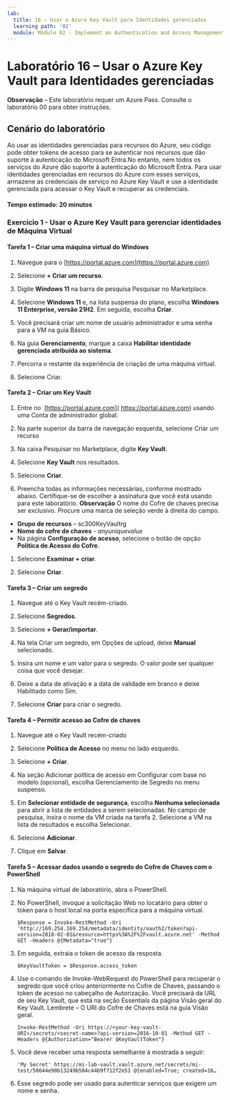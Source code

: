 ```yaml
---
lab:
  title: 16 – Usar o Azure Key Vault para Identidades gerenciadas
  learning path: '02'
  module: Module 02 - Implement an Authentication and Access Management Solution
---
```


# Laboratório 16 – Usar o Azure Key Vault para Identidades gerenciadas

**Observação** – Este laboratório requer um Azure Pass. Consulte o laboratório 00 para obter instruções.

## Cenário do laboratório

Ao usar as identidades gerenciadas para recursos do Azure, seu código pode obter tokens de acesso para se autenticar nos recursos que dão suporte à autenticação do Microsoft Entra.No entanto, nem todos os serviços do Azure dão suporte à autenticação do Microsoft Entra. Para usar identidades gerenciadas em recursos do Azure com esses serviços, armazene as credenciais de serviço no Azure Key Vault e use a identidade gerenciada para acessar o Key Vault e recuperar as credenciais.

#### Tempo estimado: 20 minutos

### Exercício 1 - Usar o Azure Key Vault para gerenciar identidades de Máquina Virtual

#### Tarefa 1 – Criar uma máquina virtual do Windows

1. Navegue para o [https://portal.azure.com](https://portal.azure.com)

1. Selecione **+ Criar um recurso**.

1. Digite **Windows 11** na barra de pesquisa Pesquisar no Marketplace.

1. Selecione **Windows 11** e, na lista suspensa do plano, escolha **Windows 11 Enterprise, versão 21H2**. Em seguida, escolha **Criar**.

1. Você precisará criar um nome de usuário administrador e uma senha para a VM na guia Básico.

1. Na guia **Gerenciamento**, marque a caixa **Habilitar identidade gerenciada atribuída ao sistema**.

1. Percorra o restante da experiência de criação de uma máquina virtual. 

1. Selecione Criar.

#### Tarefa 2 – Criar um Key Vault

1. Entre no  [https://portal.azure.com]( https://portal.azure.com) usando uma Conta de administrador global.

1. Na parte superior da barra de navegação esquerda, selecione Criar um recurso

1. Na caixa Pesquisar no Marketplace, digite **Key Vault**.  

1. Selecione **Key Vault** nos resultados.

1. Selecione **Criar**.

1. Preencha todas as informações necessárias, conforme mostrado abaixo. Certifique-se de escolher a assinatura que você está usando para este laboratório.
    **Observação** O nome do Cofre de chaves precisa ser exclusivo. Procure uma marca de seleção verde à direita do campo.

 - **Grupo de recursos** – sc300KeyVaultrg
 - **Nome do cofre de chaves** - *anyuniquevalue*
 - Na página **Configuração de acesso**, selecione o botão de opção **Política de Acesso do Cofre**.
1. Selecione **Examinar + criar**.

1. Selecione **Criar**.


#### Tarefa 3 – Criar um segredo

1. Navegue até o Key Vault recém-criado.

1. Selecione **Segredos**.

1. Selecione **+ Gerar/importar**.

1. Na tela Criar um segredo, em Opções de upload, deixe **Manual** selecionado.

1. Insira um nome e um valor para o segredo.  O valor pode ser qualquer coisa que você desejar. 

1. Deixe a data de ativação e a data de validade em branco e deixe Habilitado como Sim. 

1. Selecione **Criar** para criar o segredo.

#### Tarefa 4 – Permitir acesso ao Cofre de chaves

1. Navegue até o Key Vault recém-criado

1. Selecione **Política de Acesso** no menu no lado esquerdo.

1. Selecione **+ Criar**.

1. Na seção Adicionar política de acesso em Configurar com base no modelo (opcional), escolha Gerenciamento de Segredo no menu suspenso.

1. Em **Selecionar entidade de segurança**, escolha **Nenhuma selecionada** para abrir a lista de entidades a serem selecionadas. No campo de pesquisa, insira o nome da VM criada na tarefa 2.  Selecione a VM na lista de resultados e escolha Selecionar.

1. Selecione **Adicionar**.

1. Clique em **Salvar**.

#### Tarefa 5 – Acessar dados usando o segredo do Cofre de Chaves com o PowerShell

1. Na máquina virtual de laboratório, abra o PowerShell.  

1. No PowerShell, invoque a solicitação Web no locatário para obter o token para o host local na porta específica para a máquina virtual.  

    ```
    $Response = Invoke-RestMethod -Uri 'http://169.254.169.254/metadata/identity/oauth2/token?api-version=2018-02-01&resource=https%3A%2F%2Fvault.azure.net' -Method GET -Headers @{Metadata="true"}
    ```

1. Em seguida, extraia o token de acesso da resposta.  

    ```
    $KeyVaultToken = $Response.access_token
    ```

1. Use o comando de Invoke-WebRequest do PowerShell para recuperar o segredo que você criou anteriormente no Cofre de Chaves, passando o token de acesso no cabeçalho de Autorização.  Você precisará da URL de seu Key Vault, que está na seção Essentials da página Visão geral do Key Vault.  Lembrete – O URI do Cofre de Chaves está na guia Visão geral.

    ```
    Invoke-RestMethod -Uri https://<your-key-vault-URI>/secrets/<secret-name>?api-version=2016-10-01 -Method GET -Headers @{Authorization="Bearer $KeyVaultToken"}
    ```
1. Você deve receber uma resposta semelhante à mostrada a seguir: 
    ```
    'My Secret' https://mi-lab-vault.vault.azure.net/secrets/mi-test/50644e90b13249b584c44b9f712f2e51 @{enabled=True; created=16…
    ```
1. Esse segredo pode ser usado para autenticar serviços que exigem um nome e senha.
